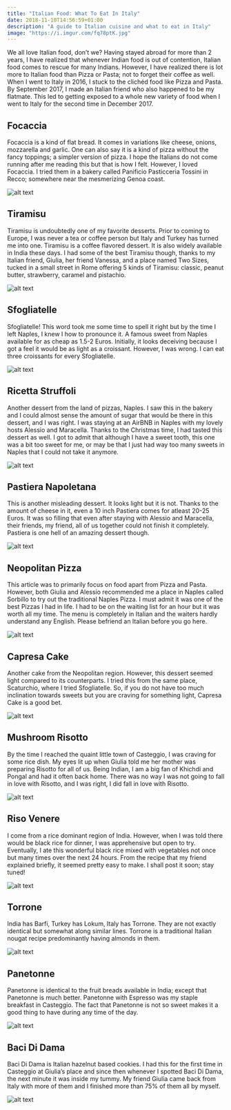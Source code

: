 ```yaml
---
title: "Italian Food: What To Eat In Italy"
date: 2018-11-10T14:56:59+01:00
description: "A guide to Italian cuisine and what to eat in Italy"
image: "https://i.imgur.com/fq78ptK.jpg"
---
```


We all love Italian food, don’t we? Having stayed abroad for more than 2 years, I have realized that whenever Indian food is out of contention, Italian food comes to rescue for many Indians. However, I have realized there is lot more to Italian food than Pizza or Pasta; not to forget their coffee as well. When I went to Italy in 2016, I stuck to the clichéd food like Pizza and Pasta. By September 2017, I made an Italian friend who also happened to be my flatmate. This led to getting exposed to a whole new variety of food when I went to Italy for the second time in December 2017.

## Focaccia

Focaccia is a kind of flat bread. It comes in variations like cheese, onions, mozzarella and garlic. One can also say it is a kind of pizza without the fancy toppings; a simpler version of pizza. I hope the Italians do not come running after me reading this but that is how I felt. However, I loved Focaccia. I tried them in a bakery called Panificio Pasticceria Tossini in Recco; somewhere near the mesmerizing Genoa coast.

![alt text](https://i.imgur.com/SiiWGXJ.jpg "Focaccia")

## Tiramisu

Tiramisu is undoubtedly one of my favorite desserts. Prior to coming to Europe, I was never a tea or coffee person but Italy and Turkey has turned me into one. Tiramisu is a coffee flavored dessert. It is also widely available in India these days. I had some of the best Tiramisu though, thanks to my Italian friend, Giulia, her friend Vanessa, and a place named Two Sizes, tucked in a small street in Rome offering 5 kinds of Tiramisu: classic, peanut butter, strawberry, caramel and pistachio.

![alt text](https://i.imgur.com/RCuiKZQ.jpg "Tiramisu")

## Sfogliatelle

Sfogliatelle! This word took me some time to spell it right but by the time I left Naples, I knew I how to pronounce it. A famous sweet from Naples available for as cheap as 1.5-2 Euros. Initially, it looks deceiving because I got a feel it would be as light as a croissant. However, I was wrong. I can eat three croissants for every Sfogliatelle.

![alt text](https://i.imgur.com/fq78ptK.jpg "Sfogliatelle")

## Ricetta Struffoli

Another dessert from the land of pizzas, Naples. I saw this in the bakery and I could almost sense the amount of sugar that would be there in this dessert, and I was right. I was staying at an AirBNB in Naples with my lovely hosts Alessio and Maracella. Thanks to the Christmas time, I had tasted this dessert as well. I got to admit that although I have a sweet tooth, this one was a bit too sweet for me, or may be that I just had way too many sweets in Naples that I could not take it anymore.

![alt text](https://i.imgur.com/PMy3COD.jpg "Ricetta Struffoli")

## Pastiera Napoletana

This is another misleading dessert. It looks light but it is not. Thanks to the amount of cheese in it, even a 10 inch Pastiera comes for atleast 20-25 Euros. It was so filling that even after staying with Alessio and Maracella, their friends, my friend, all of us together could not finish it completely. Pastiera is one hell of an amazing dessert though.

![alt text](https://i.imgur.com/Rr87SRD.jpg "Pastiera Napoletana")

## Neopolitan Pizza

This article was to primarily focus on food apart from Pizza and Pasta. However, both Giulia and Alessio recommended me a place in Naples called Sorbillo to try out the traditional Naples Pizza. I must admit it was one of the best Pizzas I had in life. I had to be on the waiting list for an hour but it was worth all my time. The menu is completely in Italian and the waiters hardly understand any English. Please befriend an Italian before you go here.

![alt text](https://i.imgur.com/5yUHISS.jpg "Neopolitan Pizza")

## Capresa Cake

Another cake from the Neopolitan region. However, this dessert seemed light compared to its counterparts. I tried this from the same place, Scaturchio, where I tried Sfogliatelle. So, if you do not have too much inclination towards sweets but you are craving for something light, Capresa Cake is a good bet.

![alt text](https://i.imgur.com/m9gJESc.jpg "Capresa Cake")

## Mushroom Risotto

By the time I reached the quaint little town of Casteggio, I was craving for some rice dish. My eyes lit up when Giulia told me her mother was preparing Risotto for all of us. Being Indian, I am a big fan of Khichdi and Pongal and had it often back home. There was no way I was not going to fall in love with Risotto, and I was right, I did fall in love with Risotto.

![alt text](https://i.imgur.com/uxAlAj6.jpg "Mushroom Risotto")

## Riso Venere

I come from a rice dominant region of India. However, when I was told there would be black rice for dinner, I was apprehensive but open to try. Eventually, I ate this wonderful black rice mixed with vegetables not once but many times over the next 24 hours. From the recipe that my friend explained briefly, it seemed pretty easy to make. I shall post it soon; stay tuned!

![alt text](https://i.imgur.com/M5Ykpyd.jpg "Riso Venere")

## Torrone

India has Barfi, Turkey has Lokum, Italy has Torrone. They are not exactly identical but somewhat along similar lines. Torrone is a traditional Italian nougat recipe predominantly having almonds in them.

![alt text](https://i.imgur.com/sD5ytJ0.jpg "Torrone")

## Panetonne

Panetonne is identical to the fruit breads available in India; except that Panetonne is much better. Panetonne with Espresso was my staple breakfast in Casteggio. The fact that Panetonne is not so sweet makes it a good thing to have during any time of the day.

![alt text](https://i.imgur.com/PiBkUYX.jpg "Panetonne")

## Baci Di Dama

Baci Di Dama is Italian hazelnut based cookies. I had this for the first time in Casteggio at Giulia’s place and since then whenever I spotted Baci Di Dama, the next minute it was inside my tummy. My friend Giulia came back from Italy with more of them and I finished more than 75% of them all by myself.

![alt text](https://i.imgur.com/LH22gV1.jpg "Baci Di Dama")